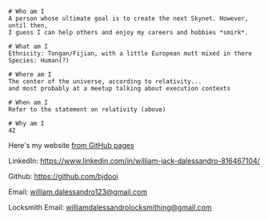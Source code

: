 ```
# Who am I
A person whose ultimate goal is to create the next Skynet. However, until then, 
I guess I can help others and enjoy my careers and hobbies *smirk*.

# What am I
Ethnicity: Tongan/Fijian, with a little European mutt mixed in there
Species: Human(?)

# Where am I
The center of the universe, according to relativity... 
and most probably at a meetup talking about execution contexts

# When am I
Refer to the statement on relativity (above)

# Why am I
42
```

Here's my website [from GitHub pages](https://bjdooi.github.io)

LinkedIn: https://www.linkedin.com/in/william-jack-dalessandro-816467104/

Github: https://github.com/bjdooi

Email: [william.dalessandro123@gmail.com]()

Locksmith Email: [williamdalessandrolocksmithing@gmail.com]()


<br>

